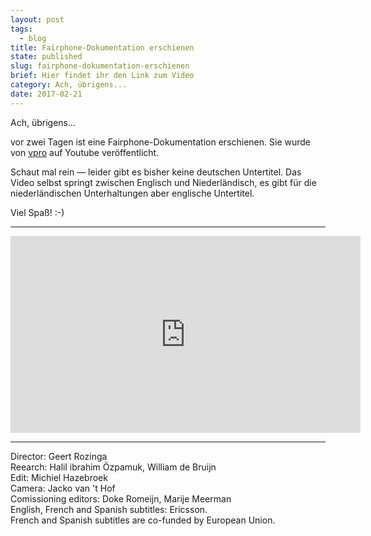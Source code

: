 ```yaml
---
layout: post
tags:
  - blog
title: Fairphone-Dokumentation erschienen
state: published
slug: fairphone-dokumentation-erschienen
brief: Hier findet ihr den Link zum Video
category: Ach, übrigens...
date: 2017-02-21
---
```


Ach, übrigens...

vor zwei Tagen ist eine Fairphone-Dokumentation erschienen. Sie wurde von [vpro](http://www.vprobroadcast.com/) auf Youtube veröffentlicht.

Schaut mal rein — leider gibt es bisher keine deutschen Untertitel. Das Video selbst springt zwischen Englisch und Niederländisch, es gibt für die niederländischen Unterhaltungen aber englische Untertitel.

Viel Spaß! :-)

* * *

<p style="text-align: center;"><iframe width="560" height="315" src="https://www.youtube.com/embed/7C-VTPJxWlw" frameborder="0" allowfullscreen></iframe></p>

* * *

Director: Geert Rozinga  
Reearch: Halil ibrahim Özpamuk, William de Bruijn  
Edit: Michiel Hazebroek  
Camera: Jacko van 't Hof  
Comissioning editors: Doke Romeijn, Marije Meerman  
English, French and Spanish subtitles: Ericsson.  
French and Spanish subtitles are co-funded by European Union.